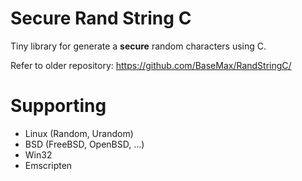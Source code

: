 # Secure Rand String C

Tiny library for generate a **secure** random characters using C.

Refer to older repository: https://github.com/BaseMax/RandStringC/

# Supporting

- Linux (Random, Urandom)
- BSD (FreeBSD, OpenBSD, ...)
- Win32
- Emscripten

